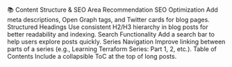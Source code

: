 📚 Content Structure & SEO
Area	Recommendation
SEO Optimization	Add meta descriptions, Open Graph tags, and Twitter cards for blog pages.
Structured Headings	Use consistent H2/H3 hierarchy in blog posts for better readability and indexing.
Search Functionality	Add a search bar to help users explore posts quickly.
Series Navigation	Improve linking between parts of a series (e.g., Learning Terraform Series: Part 1, 2, etc.).
Table of Contents	Include a collapsible ToC at the top of long posts.